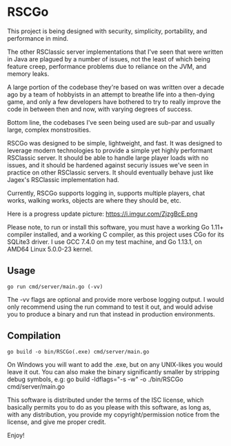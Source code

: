 # RSCGo

This project is being designed with security, simplicity, portability, and performance in mind.

The other RSClassic server implementations that I've seen that were written in Java are plagued by a number of issues, not the least 
of which being feature creep, performance problems due to reliance on the JVM, and memory leaks.

A large portion of the codebase they're based on was written over a decade ago by a team of hobbyists in an attempt to breathe life 
into a then-dying game, and only a few developers have bothered to try to really improve the code in between then and now, with 
varying degrees of success.

Bottom line, the codebases I've seen being used are sub-par and usually large, complex monstrosities.

RSCGo was designed to be simple, lightweight, and fast.  It was designed to leverage modern technologies to provide a simple yet
highly performant RSClassic server.  It should be able to handle large player loads with no issues, and it should be hardened against
securiy issues we've seen in practice on other RSClassic servers.  It should eventually behave just like Jagex's RSClassic
implementation had.

Currently, RSCGo supports logging in, supports multiple players, chat works, walking works, objects are where they should be, etc.

Here is a progress update picture: https://i.imgur.com/ZjzgBcE.png

Please note, to run or install this software, you must have a working Go 1.11+ compiler installed, and a working C compiler, as this project uses CGo for its SQLite3 driver.
I use GCC 7.4.0 on my test machine, and Go 1.13.1, on AMD64 Linux 5.0.0-23 kernel.
## Usage
    go run cmd/server/main.go (-vv)

The -vv flags are optional and provide more verbose logging output.
I would only recommend using the run command to test it out, and would advise you to produce a binary and run that instead in production environments.

## Compilation
    go build -o bin/RSCGo(.exe) cmd/server/main.go
    
On Windows you will want to add the .exe, but on any UNIX-likes you would leave it out.
You can also make the binary significantly smaller by stripping debug symbols, e.g:
    go build -ldflags="-s -w" -o ./bin/RSCGo cmd/server/main.go

This software is distributed under the terms of the ISC license, which basically permits you to do as you please with this software, as long as, with any distribution, you provide my copyright/permission notice from the license, and give me proper credit.

Enjoy!
